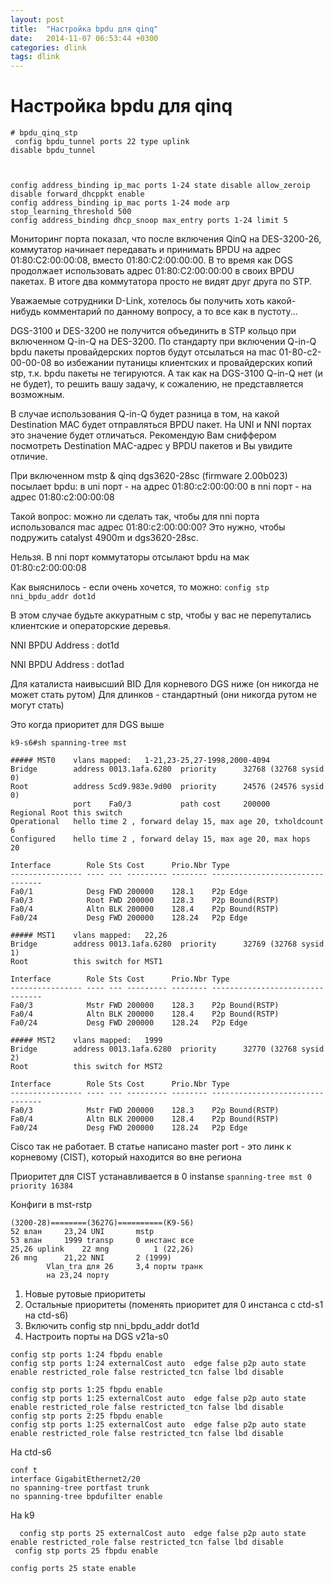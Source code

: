 ```yaml
---
layout: post
title:  "Настройка bpdu для qinq"
date:   2014-11-07 06:53:44 +0300
categories: dlink
tags: dlink
---
```


# Настройка bpdu для qinq

```
# bpdu_qinq_stp
 config bpdu_tunnel ports 22 type uplink                                                                                                                     
disable bpdu_tunnel



config address_binding ip_mac ports 1-24 state disable allow_zeroip disable forward_dhcppkt enable
config address_binding ip_mac ports 1-24 mode arp stop_learning_threshold 500 
config address_binding dhcp_snoop max_entry ports 1-24 limit 5

```

Мониторинг порта показал, что после включения QinQ на DES-3200-26, коммутатор начинает передавать и принимать BPDU на адрес 01:80:C2:00:00:08, вместо 01:80:C2:00:00:00. В то время как DGS продолжает использовать адрес 01:80:C2:00:00:00 в своих BPDU пакетах. В итоге два коммутатора просто не видят друг друга по STP.

Уважаемые сотрудники D-Link, хотелось бы получить хоть какой-нибудь комментарий по данному вопросу, а то все как в пустоту...



DGS-3100 и DES-3200 не получится объединить в STP кольцо при включенном Q-in-Q на DES-3200.
По стандарту при включении Q-in-Q bpdu пакеты провайдерских портов будут отсылаться на mac 01-80-c2-00-00-08 во избежании путаницы клиентских и провайдерских копий stp, т.к. bpdu пакеты не тегируются.
А так как на DGS-3100 Q-in-Q нет (и не будет), то решить вашу задачу, к сожалению, не представляется возможным.


В случае использования Q-in-Q будет разница в том, на какой Destination MAC будет отправляться BPDU пакет. На UNI и NNI портах это значение будет отличаться.
Рекомендую Вам сниффером посмотреть Destination MAC-адрес у BPDU пакетов и Вы увидите отличие.



При включенном mstp & qinq dgs3620-28sc (firmware 2.00b023) посылает bpdu:
в uni порт - на адрес 01:80:c2:00:00:00
в nni порт - на адрес 01:80:c2:00:00:08

Такой вопрос: можно ли сделать так, чтобы для nni порта использовался mac адрес 01:80:c2:00:00:00?
Это нужно, чтобы подружить catalyst 4900m и dgs3620-28sc.


Нельзя.
В nni порт коммутаторы отсылают bpdu на мак 01:80:c2:00:00:08


Как выяснилось - если очень хочется, то можно:
`config stp nni_bpdu_addr dot1d`

В этом случае будьте аккуратным с stp, чтобы у вас не перепутались клиентские и операторские деревья.



 NNI BPDU Address   : dot1d  

 NNI BPDU Address   : dot1ad  


Для каталиста наивысший BID
Для корневого DGS ниже (он никогда не может стать рутом)
Для длинков - стандартный (они никогда рутом не могут стать)


Это когда приоритет для DGS выше
```
k9-s6#sh spanning-tree mst

##### MST0    vlans mapped:   1-21,23-25,27-1998,2000-4094
Bridge        address 0013.1afa.6280  priority      32768 (32768 sysid 0)
Root          address 5cd9.983e.9d00  priority      24576 (24576 sysid 0)
              port    Fa0/3           path cost     200000   
Regional Root this switch
Operational   hello time 2 , forward delay 15, max age 20, txholdcount 6 
Configured    hello time 2 , forward delay 15, max age 20, max hops    20

Interface        Role Sts Cost      Prio.Nbr Type
---------------- ---- --- --------- -------- --------------------------------
Fa0/1            Desg FWD 200000    128.1    P2p Edge 
Fa0/3            Root FWD 200000    128.3    P2p Bound(RSTP) 
Fa0/4            Altn BLK 200000    128.4    P2p Bound(RSTP) 
Fa0/24           Desg FWD 200000    128.24   P2p Edge 

##### MST1    vlans mapped:   22,26
Bridge        address 0013.1afa.6280  priority      32769 (32768 sysid 1)
Root          this switch for MST1

Interface        Role Sts Cost      Prio.Nbr Type
---------------- ---- --- --------- -------- --------------------------------
Fa0/3            Mstr FWD 200000    128.3    P2p Bound(RSTP) 
Fa0/4            Altn BLK 200000    128.4    P2p Bound(RSTP) 
Fa0/24           Desg FWD 200000    128.24   P2p Edge 

##### MST2    vlans mapped:   1999
Bridge        address 0013.1afa.6280  priority      32770 (32768 sysid 2)
Root          this switch for MST2

Interface        Role Sts Cost      Prio.Nbr Type
---------------- ---- --- --------- -------- --------------------------------
Fa0/3            Mstr FWD 200000    128.3    P2p Bound(RSTP) 
Fa0/4            Altn BLK 200000    128.4    P2p Bound(RSTP) 
Fa0/24           Desg FWD 200000    128.24   P2p Edge 
```


Cisco так не работает. В статье написано
master port - это линк к корневому (CIST), который находится во вне региона


Приоритет для CIST устанавливается в 0 instanse
`spanning-tree mst 0 priority 16384`

Конфиги в mst-rstp 

```
(3200-28)========(3627G)==========(K9-S6)
52 влан		23,24 UNI		mstp
53 влан		1999 transp		0 инстанс все	
25,26 uplink	22 mng			1 (22,26)
26 mng		21,22 NNI		2 (1999)
		Vlan_tra для 26		3,4 порты транк
		на 23,24 порту		
```

1. Новые рутовые приоритеты 
2. Остальные приоритеты (поменять приоритет для 0 инстанса с ctd-s1 на ctd-s6)
3. Включить config stp nni_bpdu_addr dot1d
4. Настроить порты на DGS v21a-s0
```
config stp ports 1:24 fbpdu enable
config stp ports 1:24 externalCost auto  edge false p2p auto state enable restricted_role false restricted_tcn false lbd disable

config stp ports 1:25 fbpdu enable
config stp ports 1:25 externalCost auto  edge false p2p auto state enable restricted_role false restricted_tcn false lbd disable
config stp ports 2:25 fbpdu enable
config stp ports 1:25 externalCost auto  edge false p2p auto state enable restricted_role false restricted_tcn false lbd disable
```
На ctd-s6
```
conf t
interface GigabitEthernet2/20
no spanning-tree portfast trunk
no spanning-tree bpdufilter enable
```

На k9
```
  config stp ports 25 externalCost auto  edge false p2p auto state enable restricted_role false restricted_tcn false lbd disable
 config stp ports 25 fbpdu enable

config ports 25 state enable
```

  



